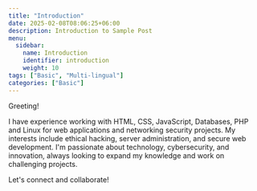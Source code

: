 ```yaml
---
title: "Introduction"
date: 2025-02-08T08:06:25+06:00
description: Introduction to Sample Post
menu:
  sidebar:
    name: Introduction
    identifier: introduction
    weight: 10
tags: ["Basic", "Multi-lingual"]
categories: ["Basic"]
---
```


Greeting! 

I have experience working with HTML, CSS, JavaScript, Databases, PHP and Linux for web applications and networking security projects. My interests include ethical hacking, server administration, and secure web development. 
I'm passionate about technology, cybersecurity, and innovation, always looking to expand my knowledge and work on challenging projects.

Let's connect and collaborate!

